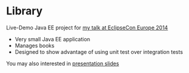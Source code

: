 Library
=======

Live-Demo Java EE project for [my talk at EclipseCon Europe 2014](https://www.eclipsecon.org/europe2014/session/write-cool-scalable-enterprise-application-tests-xtend-embedded-dsls)

* Very small Java EE application
* Manages books
* Designed to show advantage of using unit test over integration tests

You may also interested in [presentation slides]( https://github.com/borisbrodski/Talk_2014_10_EclipseCon_Library/raw/master/Talk_2014_10-ECE-Write-cool-scalable-enterprise-application-tests-(FINAL).pdf)
